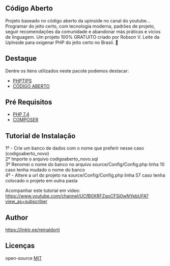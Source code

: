 
## Código Aberto
Projeto baseado no código aberto da upinside no canal do youtube...
Programar do jeito certo, com tecnologia moderna, padrões de projeto, seguir recomendações da comunidade e abandonar más práticas e vícios de linguagem.
Um projeto 100% GRATUITO criado por Robson V. Leite da UpInside para oxigenar PHP do jeito certo no Brasil. 🐘

## Destaque
Dentre os itens utilizados neste pacote podemos destacar:
* [PHPTIPS](https://www.youtube.com/watch?v=Zl1ZgfM9rSQ&list=PLi_gvjv-JgXqsmCAOrueT1-4JrnMW8_Gg)
* [CÓDIGO ABERTO](https://www.youtube.com/watch?v=TVK3sJi1GQE&list=PLi_gvjv-JgXpyYOJA-8TDQ0BLLugiX4jO)

## Pré Requisitos
* [PHP 7.4](https://www.php.net/downloads.php)
* [COMPOSER](https://getcomposer.org/)


## Tutorial de Instalação
1º - Crie um banco de dados com o nome que preferir nesse caso (codigoaberto_novo)<br/>
2º Importe o arquivo codigoaberto_novo.sql<br/>
3º Renomei o nome do banco no arquivo source/Config/Config.php linha 10 caso tenha mudado o nome do banco<br/>
4º - Altere a url do projeto na source/Config/Config.php linha 57 caso tenha colocado o projeto em outra pasta<br/>

Acompanhar este tutorial em vídeo:<br/>
https://www.youtube.com/channel/UCfB0XRFZgoCFSi0wNYebUFA?view_as=subscriber

## Author
https://linktr.ee/reinaldorti

## Licenças
open-source [MIT](http://opensource.org/licenses/MIT)

